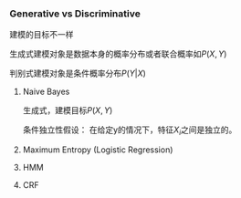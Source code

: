 ### Generative vs Discriminative

建模的目标不一样

生成式建模对象是数据本身的概率分布或者联合概率如$P(X,Y)$

判别式建模对象是条件概率分布$P(Y|X)$

1. Naive Bayes

   生成式，建模目标$P(X,Y)$

   条件独立性假设： 在给定y的情况下，特征$X_i$之间是独立的。

2. Maximum Entropy (Logistic Regression)

3. HMM

4. CRF


